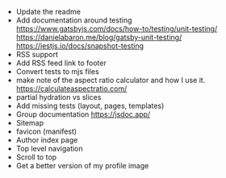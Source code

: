 
- Update the readme
- Add documentation around testing
    https://www.gatsbyjs.com/docs/how-to/testing/unit-testing/
    https://danielabaron.me/blog/gatsby-unit-testing/
    https://jestjs.io/docs/snapshot-testing
- RSS support
- Add RSS feed link to footer
- Convert tests to mjs files
- make note of the aspect ratio calculator and how I use it. https://calculateaspectratio.com/ 
- partial hydration vs slices
- Add missing tests (layout, pages, templates)
- Group documentation https://jsdoc.app/
- Sitemap
- favicon (manifest)
- Author index page
- Top level navigation
- Scroll to top
- Get a better version of my profile image